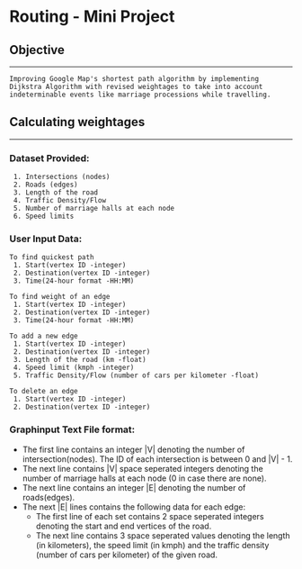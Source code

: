 # Routing - Mini Project

## Objective
---
    Improving Google Map's shortest path algorithm by implementing Dijkstra Algorithm with revised weightages to take into account indeterminable events like marriage processions while travelling.


## Calculating weightages
---
### Dataset Provided:

     1. Intersections (nodes)
     2. Roads (edges)
     3. Length of the road
     4. Traffic Density/Flow
     5. Number of marriage halls at each node
     6. Speed limits

### User Input Data:
    To find quickest path
     1. Start(vertex ID -integer)
     2. Destination(vertex ID -integer)
     3. Time(24-hour format -HH:MM)
     
    To find weight of an edge
     1. Start(vertex ID -integer)
     2. Destination(vertex ID -integer)
     3. Time(24-hour format -HH:MM)
     
    To add a new edge
     1. Start(vertex ID -integer)
     2. Destination(vertex ID -integer)
     3. Length of the road (km -float)
     4. Speed limit (kmph -integer)
     5. Traffic Density/Flow (number of cars per kilometer -float)
     
    To delete an edge
     1. Start(vertex ID -integer)
     2. Destination(vertex ID -integer)

### Graphinput Text File format:

- The first line contains an integer |V| denoting the number of intersection(nodes). The ID of each intersection is between 0 and |V| - 1.
- The next line contains |V| space seperated integers denoting the number of marriage halls at each node (0 in case there are none).
- The next line contains an integer |E| denoting the number of roads(edges). 
- The next |E| lines contains the following data for each edge:
   - The first line of each set contains 2 space seperated integers denoting the start and end vertices of the road.
   - The next line contains 3 space seperated values denoting the length (in kilometers), the speed limit (in kmph) and the traffic density (number of cars per kilometer) of the given road.

